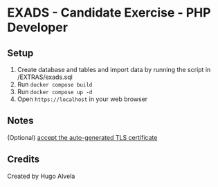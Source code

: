 # EXADS - Candidate Exercise - PHP Developer

## Setup
1. Create database and tables and import data by running the script in /EXTRAS/exads.sql
2. Run `docker compose build`
3. Run `docker compose up -d`
4. Open `https://localhost` in your web browser

## Notes
(Optional) [accept the auto-generated TLS certificate](https://stackoverflow.com/a/15076602/1352334)

## Credits
Created by Hugo Alvela

